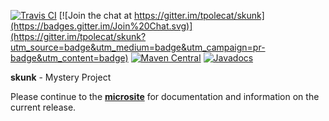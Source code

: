[![Travis CI](https://travis-ci.org/tpolecat/skunk.svg?branch=series%2F0.5.x)](https://travis-ci.org/tpolecat/skunk)
[![Join the chat at https://gitter.im/tpolecat/skunk](https://badges.gitter.im/Join%20Chat.svg)](https://gitter.im/tpolecat/skunk?utm_source=badge&utm_medium=badge&utm_campaign=pr-badge&utm_content=badge)
[![Maven Central](https://img.shields.io/maven-central/v/org.tpolecat/skunk-core_2.12.svg)](https://maven-badges.herokuapp.com/maven-central/org.tpolecat/skunk-core_2.12)
[![Javadocs](https://javadoc.io/badge/org.tpolecat/skunk-core_2.12.svg)](https://javadoc.io/doc/org.tpolecat/skunk-core_2.12)

**skunk** - Mystery Project

Please continue to the [**microsite**](http://tpolecat.github.io/skunk/) for documentation and information on the current release.
